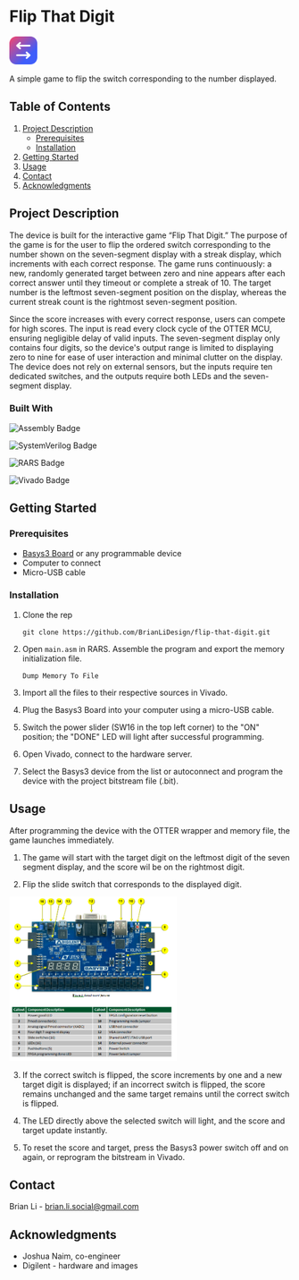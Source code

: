 # Flip That Digit

<img src="assets/images/icons/flip_that_digit.svg" alt="Flip That Digit icon" width="50">

A simple game to flip the switch corresponding to the number displayed.

## Table of Contents

1. [Project Description](#project-description)
   - [Prerequisites](#prerequisites)
   - [Installation](#installation)
2. [Getting Started](#getting-started)
3. [Usage](#usage)
4. [Contact](#contact)
5. [Acknowledgments](#acknowledgments)

## Project Description

The device is built for the interactive game “Flip That Digit.” The purpose of the game is for the user to flip the ordered switch corresponding to the number shown on the seven-segment display with a streak display, which increments with each correct response. The game runs continuously: a new, randomly generated target between zero and nine appears after each correct answer until they timeout or complete a streak of 10. The target number is the leftmost seven-segment position on the display, whereas the current streak count is the rightmost seven-segment position.

Since the score increases with every correct response, users can compete for high scores. The input is read every clock cycle of the OTTER MCU, ensuring negligible delay of valid inputs. The seven-segment display only contains four digits, so the device's output range is limited to displaying zero to nine for ease of user interaction and minimal clutter on the display. The device does not rely on external sensors, but the inputs require ten dedicated switches, and the outputs require both LEDs and the seven-segment display.

### Built With

![Assembly Badge](https://img.shields.io/badge/assembly-assembly?style=for-the-badge&color=darkblue)

![SystemVerilog Badge](https://img.shields.io/badge/systemverilog-systemverilog?style=for-the-badge&color=lightblue)

![RARS Badge](https://img.shields.io/badge/rars-rars?style=for-the-badge&color=orange)

![Vivado Badge](https://img.shields.io/badge/vivado-vivado?style=for-the-badge&color=white)

## Getting Started

### Prerequisites

- [Basys3 Board](https://digilent.com/shop/basys-3-amd-artix-7-fpga-trainer-board-recommended-for-introductory-users/) or any programmable device
- Computer to connect
- Micro-USB cable

### Installation

1. Clone the rep

   ```git
   git clone https://github.com/BrianLiDesign/flip-that-digit.git
   ```

2. Open `main.asm` in RARS. Assemble the program and export the memory initialization file.

   ```memory
   Dump Memory To File
   ```

3. Import all the files to their respective sources in Vivado.

4. Plug the Basys3 Board into your computer using a micro-USB cable.

5. Switch the power slider (SW16 in the top left corner) to the "ON" position; the "DONE" LED will light after successful programming.

6. Open Vivado, connect to the hardware server.

7. Select the Basys3 device from the list or autoconnect and program the device with the project bitstream file (.bit).

## Usage

After programming the device with the OTTER wrapper and memory file, the game launches immediately.

1. The game will start with the target digit on the leftmost digit of the seven segment display, and the score wil be on the rightmost digit.

2. Flip the slide switch that corresponds to the displayed digit.

<img src="assets/images/basys3_board_mapping.png" alt="Flip That Digit icon" width="300">

3. If the correct switch is flipped, the score increments by one and a new target digit is displayed; if an incorrect switch is flipped, the score remains unchanged and the same target remains until the correct switch is flipped.

4. The LED directly above the selected switch will light, and the score and target update instantly.

5. To reset the score and target, press the Basys3 power switch off and on again, or reprogram the bitstream in Vivado.

## Contact

Brian Li - <brian.li.social@gmail.com>

## Acknowledgments

- Joshua Naim, co-engineer
- Digilent - hardware and images
